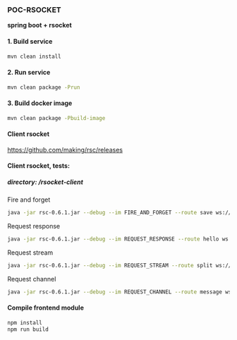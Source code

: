### **POC-RSOCKET**
**spring boot + rsocket**

#### 1. Build service
```bash
mvn clean install
```

#### 2. Run service
```bash
mvn clean package -Prun
```

#### 3. Build docker image
```bash
mvn clean package -Pbuild-image
```

#### Client rsocket
https://github.com/making/rsc/releases

#### Client rsocket, tests:
##### directory: /rsocket-client
Fire and forget
```bash
java -jar rsc-0.6.1.jar --debug --im FIRE_AND_FORGET --route save ws://localhost:7000  --data "text"
```
Request response
```bash
java -jar rsc-0.6.1.jar --debug --im REQUEST_RESPONSE --route hello ws://localhost:7000 --data "text"
```
Request stream
```bash
java -jar rsc-0.6.1.jar --debug --im REQUEST_STREAM --route split ws://localhost:7000 --data "text"
```
Request channel
```bash
java -jar rsc-0.6.1.jar --debug --im REQUEST_CHANNEL --route message ws://localhost:7000 --data -
```
 
#### Compile frontend module
```bash
npm install
npm run build
``` 
